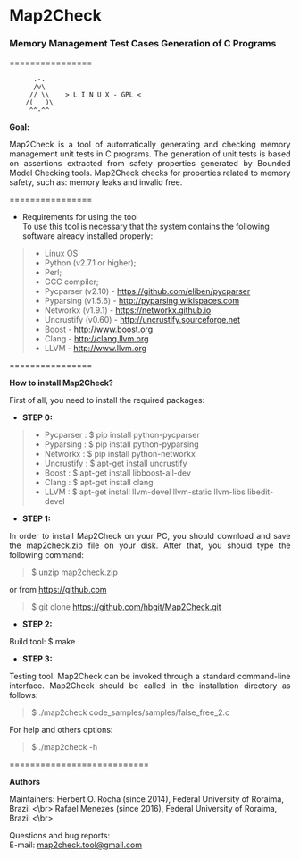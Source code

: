 <h1>Map2Check</h1>
<h3>Memory Management Test Cases Generation of C Programs</h3>

================ 

          .-.          
          /v\
         // \\    > L I N U X - GPL <
        /(   )\
         ^^-^^
         

<b>Goal:</b> 
<p align="justify">
     Map2Check is a tool of automatically generating and checking memory management unit tests in C programs. 
     The generation of unit tests is based on assertions extracted from safety properties generated by Bounded Model 
     Checking tools. Map2Check checks for properties related to memory safety, such as: memory leaks and invalid free.
</p>

================

- Requirements for using the tool<br>
To use this tool is necessary that the system contains the following software already installed properly:

> - Linux OS
> - Python (v2.7.1 or higher);
> - Perl;
> - GCC compiler; 
> - Pycparser (v2.10) - https://github.com/eliben/pycparser
> - Pyparsing (v1.5.6) - http://pyparsing.wikispaces.com
> - Networkx (v1.9.1) - https://networkx.github.io
> - Uncrustify (v0.60) - http://uncrustify.sourceforge.net
> - Boost - http://www.boost.org
> - Clang - http://clang.llvm.org
> - LLVM - http://www.llvm.org


================


<b>How to install Map2Check?</b>

<p align="justify">
First of all, you need to install the required packages:
</p>

- <b>STEP 0:</b>

> - Pycparser : $ pip install python-pycparser
> - Pyparsing : $ pip install python-pyparsing
> - Networkx  : $ pip install python-networkx
> - Uncrustify : $ apt-get install uncrustify
> - Boost : $ apt-get install libboost-all-dev
> - Clang : $ apt-get install clang
> - LLVM : $ apt-get install llvm-devel llvm-static llvm-libs libedit-devel


- <b>STEP 1:</b>

<p align="justify">
In order to install Map2Check on your PC, you should download and save the map2check.zip file on your disk. 
After that, you should type the following command:
</p>

> $ unzip map2check.zip

or from https://github.com

> $ git clone https://github.com/hbgit/Map2Check.git

- <b>STEP 2:</b>

<p align="justify">
Build tool: $ make  
</p>

- <b>STEP 3:</b>

<p align="justify">
Testing tool. Map2Check can be invoked through a standard command-line interface. Map2Check should be called 
in the installation directory as follows:  
</p>

> $ ./map2check code_samples/samples/false_free_2.c 

For help and others options: 

> $ ./map2check -h



===========================

<b> Authors </b>

Maintainers:
  Herbert O. Rocha (since 2014), Federal University of Roraima, Brazil <\br>
  Rafael Menezes   (since 2016), Federal University of Roraima, Brazil <\br>

Questions and bug reports:  
  E-mail: map2check.tool@gmail.com




